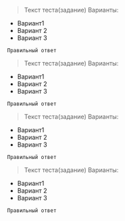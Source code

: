 > Текст теста(задание)
Варианты:
- Вариант1
- Вариант 2
- Вариант 3

```
Правильный ответ
```

> Текст теста(задание)
Варианты:
- Вариант1
- Вариант 2
- Вариант 3

```
Правильный ответ
```

> Текст теста(задание)
Варианты:
- Вариант1
- Вариант 2
- Вариант 3

```
Правильный ответ
```

> Текст теста(задание)
Варианты:
- Вариант1
- Вариант 2
- Вариант 3

```
Правильный ответ
```